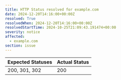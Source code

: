 ```yaml
---
title: HTTP Status resolved for example.com
date: 2024-12-20T14:16:00+00:00Z
resolved: True
resolvedWhen: 2024-12-20T14:16:00+00:00Z
resolvedStartTime: 2024-10-25T21:09:43.191474+00:00
severity: notice
affected:
  - example.com
section: issue
---
```


| Expected Statuses | Actual Status  |
|-------------------|----------------|
| 200, 301, 302 | 200 |
